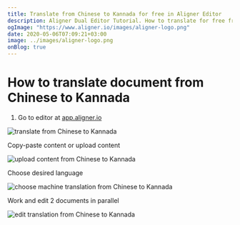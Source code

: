 ```yaml
---
title: Translate from Chinese to Kannada for free in Aligner Editor
description: Aligner Dual Editor Tutorial. How to translate for free from Chinese to Kannada. Aligner is multilingual document management platform. 
ogImage: "https://www.aligner.io/images/aligner-logo.png"
date: 2020-05-06T07:09:21+03:00
image: ../images/aligner-logo.png
onBlog: true
---
```


# How to translate document from Chinese to Kannada

1. Go to editor at [app.aligner.io](https://app.aligner.io "Aligner App web page")

![translate from Chinese to Kannada](../aligner-blank-editor.png "translate from Chinese to Kannada")

Copy-paste content or upload content

![upload content from Chinese to Kannada](../aligner-uploaded-document.png "upload content from Chinese to Kannada")

Choose desired language

![choose machine translation from Chinese to Kannada](../aligner-language-dropdown.png "choose machine translation from Chinese to Kannada")

Work and edit 2 documents in parallel

![edit translation from Chinese to Kannada](../aligner-double-sitded-editor.png "edit translation from Chinese to Kannada")

